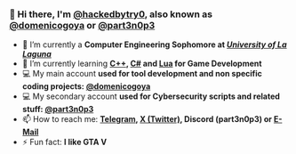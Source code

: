 ### 👋 Hi there, I'm **[@hackedbytry0](https://github.com/hackedbytry0)**, also known as **[@domenicogoya](https://github.com/domenicogoya)** or **[@part3n0p3](https://github.com/part3n0p3)**
- 🔭 I’m currently a **Computer Engineering Sophomore at *[University of La Laguna](https://www.ull.es)***
- 🌱 I’m currently learning **[C++](https://en.wikipedia.org/wiki/C%2B%2B), [C#](https://en.wikipedia.org/wiki/C_Sharp_(programming_language)) and [Lua](https://www.lua.org) for Game Development**
- 💻 My main account **used for tool development and non specific coding projects: [@domenicogoya](https://github.com/domenicogoya)**
- 💻 My secondary account **used for Cybersecurity scripts and related stuff: [@part3n0p3](https://github.com/part3n0p3)**
- 📫 How to reach me: **[Telegram](https://t.me/part3n0p3), [X (Twitter)](x.com/part3n0p3), Discord (part3n0p3) or [E-Mail](mailto:hackedbytry0@gmail.com)**
- ⚡ Fun fact: **I like GTA V**
